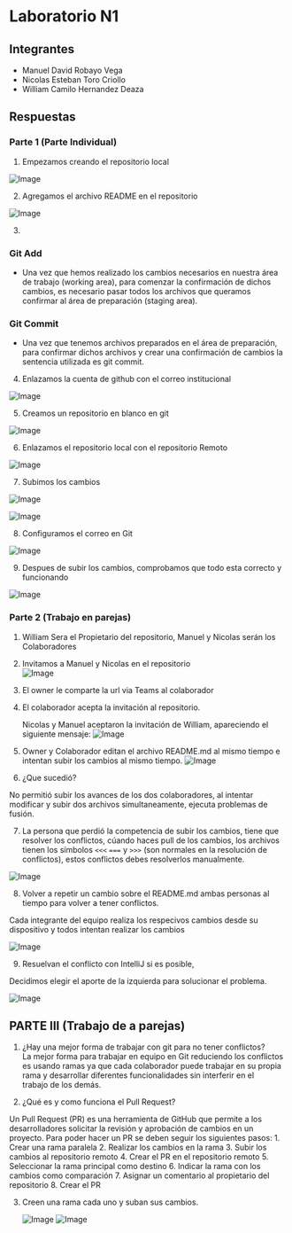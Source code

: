 # Laboratorio N1
## Integrantes
- Manuel David Robayo Vega
- Nicolas Esteban Toro Criollo
- William Camilo Hernandez Deaza
## Respuestas
### Parte 1 (Parte Individual) 
1. Empezamos creando el repositorio local

![Image](/Images/Imagen1.png)

2. Agregamos el archivo README en el repositorio

![Image](/Images/Screenshot%202025-01-22%20081230.png)

3. 
### Git Add
- Una vez que hemos realizado los cambios necesarios en nuestra área de trabajo (working area), para comenzar la confirmación de dichos cambios, es necesario pasar todos los archivos que queramos confirmar al área de preparación (staging area).
### Git Commit
- Una vez que tenemos archivos preparados en el área de preparación, para confirmar dichos archivos y crear una confirmación de cambios la sentencia utilizada es git commit.

4. Enlazamos la cuenta de github con el correo institucional

![Image](/Images/Screenshot%202025-01-22%20082652.png)

5. Creamos un repositorio en blanco en git

![Image](/Images/Screenshot%202025-01-22%20085406.png)

6. Enlazamos el repositorio local con el repositorio Remoto

![Image](/Images/Screenshot%202025-01-22%20082320.png)

7. Subimos los cambios

![Image](/Images/Screenshot%202025-01-22%20083237.png)

![Image](/Images/Screenshot%202025-01-22%20083307.png)

8. Configuramos el correo en Git

![Image](/Images/Screenshot%202025-01-22%20084742.png)


9. Despues de subir los cambios, comprobamos que todo esta correcto y funcionando

![Image](/Images/Screenshot%202025-01-22%20085622.png)

### Parte 2 (Trabajo en parejas)
1. William Sera el Propietario del repositorio, Manuel y Nicolas serán los Colaboradores

2. Invitamos a Manuel y Nicolas en el repositorio  
![Image](/Images/Screenshot%202025-01-22%20092143.png)

3.	El owner le comparte la url via Teams al colaborador

4. El colaborador acepta la invitación al repositorio.

    Nicolas y Manuel aceptaron la invitación de William, apareciendo el siguiente mensaje:
   ![Image](/Images/toro03.jpg)

5.	Owner y Colaborador editan el archivo README.md al mismo tiempo e intentan subir los cambios al mismo tiempo.
    ![Image](/Images/man01.png)

6.	¿Que sucedió?

No permitió subir los avances de los dos colaboradores, al intentar modificar y subir dos archivos simultaneamente, ejecuta problemas de fusión.

7.	La persona que perdió la competencia de subir los cambios, tiene que resolver los conflictos, cúando haces pull de los cambios, los archivos tienen los símbolos `<<<` `===` y `>>>` (son normales en la resolución de conflictos), estos conflictos debes resolverlos manualmente.

![Image](/Images/toro04.png)
         
8.	Volver a repetir un cambio sobre el README.md ambas personas al tiempo para volver a tener conflictos.

Cada integrante del equipo realiza los respecivos cambios desde su dispositivo y todos intentan realizar los cambios

![Image](/Images/toro02.jpg)

9.	Resuelvan el conflicto con IntelliJ si es posible,

Decidimos elegir el aporte de la izquierda para solucionar el problema.

   ![Image](/Images/man04.png)

## PARTE III (Trabajo de a parejas)
1.	¿Hay una mejor forma de trabajar con git para no tener conflictos?  
La mejor forma para trabajar en equipo en Git reduciendo los conflictos es usando ramas ya que cada colaborador puede trabajar
en su propia rama y desarrollar diferentes funcionalidades sin interferir en el trabajo de los demás.

2. ¿Qué es y como funciona el Pull Request?

Un Pull Request (PR) es una herramienta de GitHub que permite a los desarrolladores solicitar la revisión y aprobación de cambios en un proyecto.
Para poder hacer un PR se deben seguir los siguientes pasos:
    1. Crear una rama paralela
    2. Realizar los cambios en la rama
    3. Subir los cambios al repositorio remoto
    4. Crear el PR en el repositorio remoto
    5. Seleccionar la rama principal como destino
    6. Indicar la rama con los cambios como comparación
    7. Asignar un comentario al propietario del repositorio
    8. Crear el PR

3. Creen una rama cada uno y suban sus cambios. 
 
   ![Image](/Images/man05.png)
   ![Image](/Images/William1.png)

